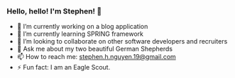 ### Hello, hello! I'm Stephen! 👋

- 🔭 I’m currently working on a blog application
- 🌱 I’m currently learning SPRING framework
- 👯 I’m looking to collaborate on other software developers and recruiters
- 💬 Ask me about my two beautiful German Shepherds
- 📫 How to reach me: stephen.h.nguyen.19@gmail.com
- ⚡ Fun fact: I am an Eagle Scout.
